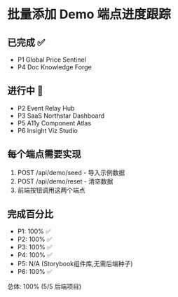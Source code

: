 # 批量添加 Demo 端点进度跟踪

## 已完成 ✅
- P1 Global Price Sentinel
- P4 Doc Knowledge Forge

## 进行中 🔄
- P2 Event Relay Hub
- P3 SaaS Northstar Dashboard  
- P5 A11y Component Atlas
- P6 Insight Viz Studio

## 每个端点需要实现
1. POST /api/demo/seed - 导入示例数据
2. POST /api/demo/reset - 清空数据
3. 前端按钮调用这两个端点

## 完成百分比
- P1: 100% ✅
- P2: 100% ✅
- P3: 100% ✅
- P4: 100% ✅
- P5: N/A (Storybook组件库,无需后端种子)
- P6: 100% ✅

总体: 100% (5/5 后端项目)

